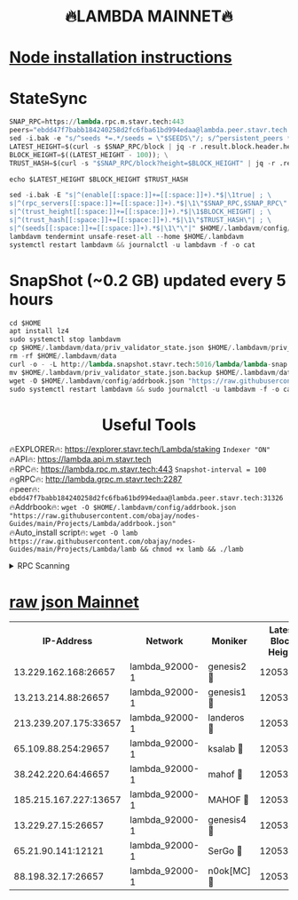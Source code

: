 <h1 align="center"> 🔥LAMBDA MAINNET🔥</h1>


[Node installation instructions](https://github.com/obajay/nodes-Guides/tree/main/Projects/Lambda)
=


# StateSync
```python
SNAP_RPC=https://lambda.rpc.m.stavr.tech:443
peers="ebdd47f7babb184240258d2fc6fba61bd994edaa@lambda.peer.stavr.tech:31326" 
sed -i.bak -e "s/^seeds *=.*/seeds = \"$SEEDS\"/; s/^persistent_peers *=.*/persistent_peers = \"$PEERS\"/" $HOME/.lambdavm/config/config.toml
LATEST_HEIGHT=$(curl -s $SNAP_RPC/block | jq -r .result.block.header.height); \
BLOCK_HEIGHT=$((LATEST_HEIGHT - 100)); \
TRUST_HASH=$(curl -s "$SNAP_RPC/block?height=$BLOCK_HEIGHT" | jq -r .result.block_id.hash)

echo $LATEST_HEIGHT $BLOCK_HEIGHT $TRUST_HASH

sed -i.bak -E "s|^(enable[[:space:]]+=[[:space:]]+).*$|\1true| ; \
s|^(rpc_servers[[:space:]]+=[[:space:]]+).*$|\1\"$SNAP_RPC,$SNAP_RPC\"| ; \
s|^(trust_height[[:space:]]+=[[:space:]]+).*$|\1$BLOCK_HEIGHT| ; \
s|^(trust_hash[[:space:]]+=[[:space:]]+).*$|\1\"$TRUST_HASH\"| ; \
s|^(seeds[[:space:]]+=[[:space:]]+).*$|\1\"\"|" $HOME/.lambdavm/config/config.toml
lambdavm tendermint unsafe-reset-all --home $HOME/.lambdavm
systemctl restart lambdavm && journalctl -u lambdavm -f -o cat

```
# SnapShot (~0.2 GB) updated every 5 hours
```python
cd $HOME
apt install lz4
sudo systemctl stop lambdavm
cp $HOME/.lambdavm/data/priv_validator_state.json $HOME/.lambdavm/priv_validator_state.json.backup
rm -rf $HOME/.lambdavm/data
curl -o - -L http://lambda.snapshot.stavr.tech:5016/lambda/lambda-snap.tar.lz4 | lz4 -c -d - | tar -x -C $HOME/.lambdavm --strip-components 2
mv $HOME/.lambdavm/priv_validator_state.json.backup $HOME/.lambdavm/data/priv_validator_state.json
wget -O $HOME/.lambdavm/config/addrbook.json "https://raw.githubusercontent.com/obajay/nodes-Guides/main/Projects/Lambda/addrbook.json"
sudo systemctl restart lambdavm && sudo journalctl -u lambdavm -f -o cat
```
 <h1 align="center"> Useful Tools</h1>

🔥EXPLORER🔥:      https://explorer.stavr.tech/Lambda/staking	        `Indexer "ON"` \
🔥API🔥: 			 		 https://lambda.api.m.stavr.tech \
🔥RPC🔥:           https://lambda.rpc.m.stavr.tech:443	              `Snapshot-interval = 100` \
🔥gRPC🔥:          http://lambda.grpc.m.stavr.tech:2287 \
🔥peer🔥:					 `ebdd47f7babb184240258d2fc6fba61bd994edaa@lambda.peer.stavr.tech:31326` \
🔥Addrbook🔥:    ```wget -O $HOME/.lambdavm/config/addrbook.json "https://raw.githubusercontent.com/obajay/nodes-Guides/main/Projects/Lambda/addrbook.json"``` \
🔥Auto_install script🔥: ```wget -O lamb https://raw.githubusercontent.com/obajay/nodes-Guides/main/Projects/Lambda/lamb && chmod +x lamb && ./lamb```


<details>
<summary>RPC Scanning</summary>

<h2 align="center"> We scan nodes in real time every 4 hours. And we provide the final result of RPC endpoints.
We cannot influence the operation of these nodes in any way. </h2>


```python
If Voting Power is higher than 0 --> then the Node is a validator of the network and may be subject to attack and be a potential threat to the chain.
```
```python
We marked such validators with a red symbol
```

</details>

[raw json Mainnet](https://rpc-check.lambm.stavr.tech/lambm/rpc-lambm-result.json)
=


<table><tr><th>IP-Address</th><th>Network</th><th>Moniker</th><th>Latest Block Height</th><th>Earliest Block Height</th><th>Catching Up</th><th>Tx Index</th><th>Voting Power</th><th>Scan Time</th></tr><tr><td>13.229.162.168:26657</td><td>lambda_92000-1</td><td>genesis2 🔴</td><td>12053821</td><td>1</td><td>False</td><td>on</td><td>15433360</td><td>2024-03-06T04:16:34.733729506UTC</td></tr><tr><td>13.213.214.88:26657</td><td>lambda_92000-1</td><td>genesis1 🔴</td><td>12053822</td><td>1</td><td>False</td><td>on</td><td>737835</td><td>2024-03-06T04:16:39.484182169UTC</td></tr><tr><td>213.239.207.175:33657</td><td>lambda_92000-1</td><td>landeros 🔴</td><td>12053820</td><td>8136001</td><td>False</td><td>off</td><td>1828109</td><td>2024-03-06T04:16:29.445575779UTC</td></tr><tr><td>65.109.88.254:29657</td><td>lambda_92000-1</td><td>ksalab 🔴</td><td>12053824</td><td>8715001</td><td>False</td><td>on</td><td>510465</td><td>2024-03-06T04:16:44.151557392UTC</td></tr><tr><td>38.242.220.64:46657</td><td>lambda_92000-1</td><td>mahof 🔴</td><td>12053824</td><td>10131001</td><td>False</td><td>off</td><td>770350</td><td>2024-03-06T04:16:48.829041091UTC</td></tr><tr><td>185.215.167.227:13657</td><td>lambda_92000-1</td><td>MAHOF 🔴</td><td>12053822</td><td>10134001</td><td>False</td><td>on</td><td>2051510</td><td>2024-03-06T04:16:38.278895024UTC</td></tr><tr><td>13.229.27.15:26657</td><td>lambda_92000-1</td><td>genesis4 🔴</td><td>12053822</td><td>11043001</td><td>False</td><td>on</td><td>9577262</td><td>2024-03-06T04:16:37.994518390UTC</td></tr><tr><td>65.21.90.141:12121</td><td>lambda_92000-1</td><td>SerGo 🔴</td><td>12053824</td><td>11953824</td><td>False</td><td>off</td><td>10618468</td><td>2024-03-06T04:16:48.550759199UTC</td></tr><tr><td>88.198.32.17:26657</td><td>lambda_92000-1</td><td>n0ok[MC] 🔴</td><td>12053824</td><td>11953824</td><td>False</td><td>off</td><td>1578630</td><td>2024-03-06T04:16:51.073970566UTC</td></tr></table>
